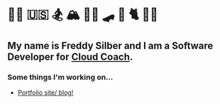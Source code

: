 # 👋🏻 🇺🇸 🏂 🏔 🤘🏻 🛹 🎸 🐈 🚴🏻 
<!--
[![Freddys's GitHub stats](https://github-readme-stats.vercel.app/api?username=freddysilber&count_private=true&show_icons=true&theme=dark)](https://github.com/freddysilber)

<hr style="background: #666"/>
-->

## My name is Freddy Silber and I am a Software Developer for [Cloud Coach](https://cloudcoach.com).
### Some things I'm working on...
* [Portfolio site/ blog!](https://freddysilber.github.io/)